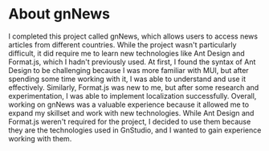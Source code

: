 # About gnNews

I completed this project called gnNews, which allows users to access news articles from different countries. While the project wasn't particularly difficult, it did require me to learn new technologies like Ant Design and Format.js, which I hadn't previously used. At first, I found the syntax of Ant Design to be challenging because I was more familiar with MUI, but after spending some time working with it, I was able to understand and use it effectively. Similarly, Format.js was new to me, but after some research and experimentation, I was able to implement localization successfully. Overall, working on gnNews was a valuable experience because it allowed me to expand my skillset and work with new technologies. While Ant Design and Format.js weren't required for the project, I decided to use them because they are the technologies used in GnStudio, and I wanted to gain experience working with them.
